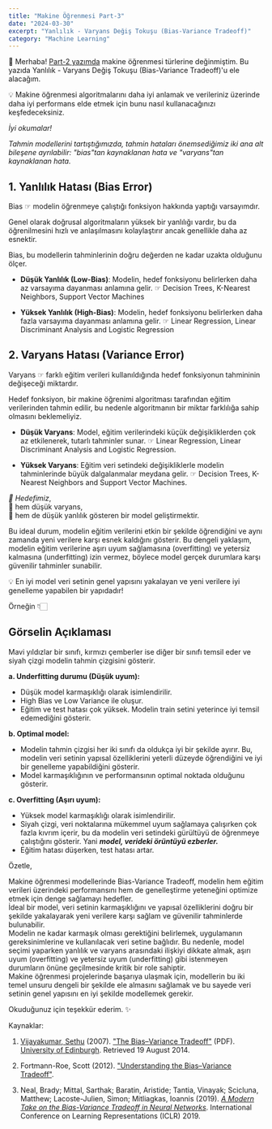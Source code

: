 ```yaml
---
title: "Makine Öğrenmesi Part-3"
date: "2024-03-30"
excerpt: "Yanlılık - Varyans Değiş Tokuşu (Bias-Variance Tradeoff)"
category: "Machine Learning"
---
```


🧡 Merhaba! [Part-2 yazımda](/posts/machine-learning-part2) makine öğrenmesi türlerine değinmiştim. Bu yazıda Yanlılık - Varyans Değiş Tokuşu (Bias-Variance Tradeoff)'u ele alacağım.

💡 Makine öğrenmesi algoritmalarını daha iyi anlamak ve verileriniz üzerinde daha iyi performans elde etmek için bunu nasıl kullanacağınızı keşfedeceksiniz.

*İyi okumalar!*

*Tahmin modellerini tartıştığımızda, tahmin hataları önemsediğimiz iki ana alt bileşene ayrılabilir: "bias"tan kaynaklanan hata ve "varyans"tan kaynaklanan hata.*

## 1. Yanlılık Hatası (Bias Error)

Bias ☞ modelin öğrenmeye çalıştığı fonksiyon hakkında yaptığı varsayımdır.

Genel olarak doğrusal algoritmaların yüksek bir yanlılığı vardır, bu da öğrenilmesini hızlı ve anlaşılmasını kolaylaştırır ancak genellikle daha az esnektir.

Bias, bu modellerin tahminlerinin doğru değerden ne kadar uzakta olduğunu ölçer.

- **Düşük Yanlılık (Low-Bias)**: Modelin, hedef fonksiyonu belirlerken daha az varsayıma dayanması anlamına gelir.
  ☞ Decision Trees, K-Nearest Neighbors, Support Vector Machines

- **Yüksek Yanlılık (High-Bias)**: Modelin, hedef fonksiyonu belirlerken daha fazla varsayıma dayanması anlamına gelir.
  ☞ Linear Regression, Linear Discriminant Analysis and Logistic Regression

## 2. Varyans Hatası (Variance Error)

Varyans ☞ farklı eğitim verileri kullanıldığında hedef fonksiyonun tahmininin değişeceği miktardır.

Hedef fonksiyon, bir makine öğrenimi algoritması tarafından eğitim verilerinden tahmin edilir, bu nedenle algoritmanın bir miktar farklılığa sahip olmasını beklemeliyiz.

- **Düşük Varyans**: Model, eğitim verilerindeki küçük değişikliklerden çok az etkilenerek, tutarlı tahminler sunar.
  ☞ Linear Regression, Linear Discriminant Analysis and Logistic Regression.

- **Yüksek Varyans**: Eğitim veri setindeki değişikliklerle modelin tahminlerinde büyük dalgalanmalar meydana gelir.
  ☞ Decision Trees, K-Nearest Neighbors and Support Vector Machines.

*🏹 Hedefimiz*,  
🔽 hem düşük varyans,  
🔽 hem de düşük yanlılık gösteren bir model geliştirmektir.

Bu ideal durum, modelin eğitim verilerini etkin bir şekilde öğrendiğini ve aynı zamanda yeni verilere karşı esnek kaldığını gösterir. Bu dengeli yaklaşım, modelin eğitim verilerine aşırı uyum sağlamasına (overfitting) ve yetersiz kalmasına (underfitting) izin vermez, böylece model gerçek durumlara karşı güvenilir tahminler sunabilir.

💡 En iyi model veri setinin genel yapısını yakalayan ve yeni verilere iyi genelleme yapabilen bir yapıdadır!

Örneğin 👇🏻

## Görselin Açıklaması

Mavi yıldızlar bir sınıfı, kırmızı çemberler ise diğer bir sınıfı temsil eder ve siyah çizgi modelin tahmin çizgisini gösterir.

**a. Underfitting durumu (Düşük uyum):**
- Düşük model karmaşıklığı olarak isimlendirilir.
- High Bias ve Low Variance ile oluşur.
- Eğitim ve test hatası çok yüksek. Modelin train setini yeterince iyi temsil edemediğini gösterir.

**b. Optimal model:**
- Modelin tahmin çizgisi her iki sınıfı da oldukça iyi bir şekilde ayırır. Bu, modelin veri setinin yapısal özelliklerini yeterli düzeyde öğrendiğini ve iyi bir genelleme yapabildiğini gösterir.
- Model karmaşıklığının ve performansının optimal noktada olduğunu gösterir.

**c. Overfitting (Aşırı uyum):**
- Yüksek model karmaşıklığı olarak isimlendirilir.
- Siyah çizgi, veri noktalarına mükemmel uyum sağlamaya çalışırken çok fazla kıvrım içerir, bu da modelin veri setindeki gürültüyü de öğrenmeye çalıştığını gösterir. Yani **_model, verideki örüntüyü ezberler._**
- Eğitim hatası düşerken, test hatası artar.

Özetle,

Makine öğrenmesi modellerinde Bias-Variance Tradeoff, modelin hem eğitim verileri üzerindeki performansını hem de genelleştirme yeteneğini optimize etmek için denge sağlamayı hedefler.  
İdeal bir model, veri setinin karmaşıklığını ve yapısal özelliklerini doğru bir şekilde yakalayarak yeni verilere karşı sağlam ve güvenilir tahminlerde bulunabilir.  
Modelin ne kadar karmaşık olması gerektiğini belirlemek, uygulamanın gereksinimlerine ve kullanılacak veri setine bağlıdır. Bu nedenle, model seçimi yaparken yanlılık ve varyans arasındaki ilişkiyi dikkate almak, aşırı uyum (overfitting) ve yetersiz uyum (underfitting) gibi istenmeyen durumların önüne geçilmesinde kritik bir role sahiptir.  
Makine öğrenmesi projelerinde başarıya ulaşmak için, modellerin bu iki temel unsuru dengeli bir şekilde ele almasını sağlamak ve bu sayede veri setinin genel yapısını en iyi şekilde modellemek gerekir.

Okuduğunuz için teşekkür ederim. ✨

Kaynaklar:

1. [Vijayakumar, Sethu](https://en.wikipedia.org/wiki/Sethu_Vijayakumar) (2007). ["The Bias–Variance Tradeoff"](http://www.inf.ed.ac.uk/teaching/courses/mlsc/Notes/Lecture4/BiasVariance.pdf) (PDF). [University of Edinburgh](https://en.wikipedia.org/wiki/University_of_Edinburgh). Retrieved 19 August 2014.

2. Fortmann-Roe, Scott (2012). ["Understanding the Bias–Variance Tradeoff"](http://scott.fortmann-roe.com/docs/BiasVariance.html).

3. Neal, Brady; Mittal, Sarthak; Baratin, Aristide; Tantia, Vinayak; Scicluna, Matthew; Lacoste-Julien, Simon; Mitliagkas, Ioannis (2019). [*A Modern Take on the Bias-Variance Tradeoff in Neural Networks*](https://openreview.net/forum?id=HkgmzhC5F7). International Conference on Learning Representations (ICLR) 2019. 